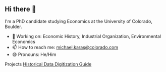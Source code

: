 ## Hi there 👋

I'm a PhD candidate studying Economics at the University of Colorado, Boulder.

- 🔭 Working on: Economic History, Industrial Organization, Environmental Economics
- 📫 How to reach me: [michael.karas@colorado.com](mailto:michael.karas@colorado.com)
- 😄 Pronouns: He/Him

Projects
[Historical Data Digitization Guide](https://github.com/michael-richard-karas/historical-data-digitization-guide)

<!--
**michael-richard-karas/michael-richard-karas** is a ✨ _special_ ✨ repository because its `README.md` (this file) appears on your GitHub profile.

Here are some ideas to get you started:

- 🔭 I’m currently working on ...
- 🌱 I’m currently learning ...
- 👯 I’m looking to collaborate on ...
- 🤔 I’m looking for help with ...
- 💬 Ask me about ...
- 📫 How to reach me: ...
- 😄 Pronouns: ...
- ⚡ Fun fact: ...
-->
